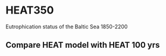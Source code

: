 # HEAT350
Eutrophication status of the Baltic Sea 1850-2200

## Compare HEAT model with HEAT 100 yrs



